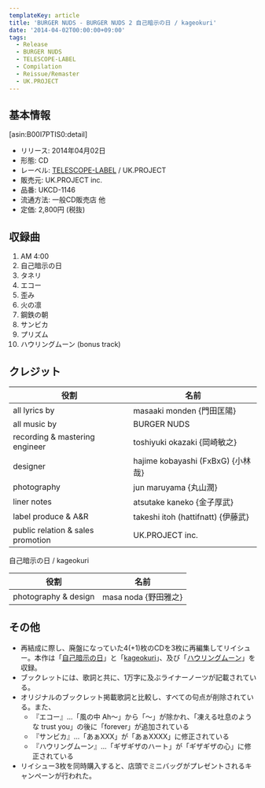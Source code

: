 ```yaml
---
templateKey: article
title: 'BURGER NUDS - BURGER NUDS 2 自己暗示の日 / kageokuri'
date: '2014-04-02T00:00:00+09:00'
tags:
  - Release
  - BURGER NUDS
  - TELESCOPE-LABEL
  - Compilation
  - Reissue/Remaster
  - UK.PROJECT
---
```

## 基本情報

[asin:B00I7PTIS0:detail]

* リリース: 2014年04月02日
* 形態: CD
* レーベル: [TELESCOPE-LABEL](/articles/label%3Atelescope) / UK.PROJECT
* 販売元: UK.PROJECT inc.
* 品番: UKCD-1146
* 流通方法: 一般CD販売店 他
* 定価: 2,800円 (税抜)

## 収録曲

01. AM 4:00
02. 自己暗示の日
03. タネリ
04. エコー
05. 歪み
06. 火の凛
07. 鋼鉄の朝
08. サンビカ
09. プリズム
10. ハウリングムーン (bonus track)

## クレジット

役割|名前
-|-
all lyrics by | masaaki monden {門田匡陽}
all music by | BURGER NUDS
recording & mastering engineer | toshiyuki okazaki {岡崎敏之}
designer | hajime kobayashi (FxBxG) {小林哉}
photography | jun maruyama {丸山潤}
liner notes | atsutake kaneko {金子厚武}
label produce & A&R | takeshi itoh (hattifnatt) {伊藤武}
public relation & sales promotion | UK.PROJECT inc.

自己暗示の日 / kageokuri

役割|名前
-|-
photography & design | masa noda {野田雅之}

## その他

* 再結成に際し、廃盤になっていた4(+1)枚のCDを3枚に再編集してリイシュー。本作は「[自己暗示の日](/articles/2002-03-21-000000)」と「[kageokuri](/articles/2002-08-21-000000_1)」、及び「[ハウリングムーン](/articles/2004-07-21-000000)」を収録。
* ブックレットには、歌詞と共に、1万字に及ぶライナーノーツが記載されている。
* オリジナルのブックレット掲載歌詞と比較し、すべての句点が削除されている。また、
  * 『エコー』…「風の中 Ah～」から「～」が除かれ、「凍える吐息のような trust you」の後に「forever」が追加されている
  * 『サンビカ』…「あぁXXX」が「あぁXXXX」に修正されている
  * 『ハウリングムーン』…「ギザギザのハート」が「ギザギザの心」に修正されている
* リイシュー3枚を同時購入すると、店頭でミニバッグがプレゼントされるキャンペーンが行われた。
